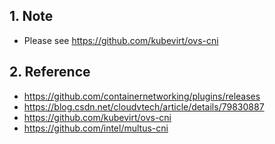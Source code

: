 ## 1. Note

- Please see https://github.com/kubevirt/ovs-cni

## 2. Reference
- https://github.com/containernetworking/plugins/releases
- https://blog.csdn.net/cloudvtech/article/details/79830887
- https://github.com/kubevirt/ovs-cni
- https://github.com/intel/multus-cni
